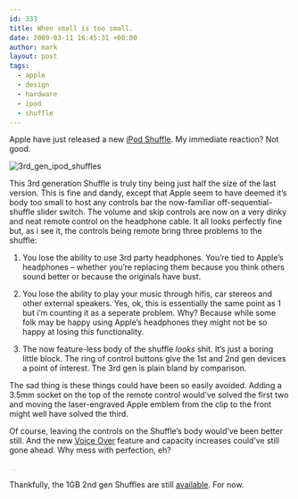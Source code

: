 ```yaml
---
id: 333
title: When small is too small.
date: 2009-03-11 16:45:31 +00:00
author: mark
layout: post
tags:
  - apple
  - design
  - hardware
  - ipod
  - shuffle
---
```

Apple have just released a new [iPod Shuffle](http://www.apple.com/uk/ipodshuffle/). My immediate reaction? Not good.

<img class="aligncenter size-full wp-image-334" title="3rd_gen_ipod_shuffles" src="/images/fromwp/2009/03/3rd_gen_ipod_shuffles.jpg" alt="3rd_gen_ipod_shuffles" width="379" height="400" srcset="/images/fromwp/2009/03/3rd_gen_ipod_shuffles.jpg 379w, /images/fromwp/2009/03/3rd_gen_ipod_shuffles-284x300.jpg 284w" sizes="(max-width: 379px) 100vw, 379px" />

This 3rd generation Shuffle is truly tiny being just half the size of the last version. This is fine and dandy, except that Apple seem to have deemed it&#8217;s body too small to host any controls bar the now-familiar off-sequential-shuffle slider switch. The volume and skip controls are now on a very dinky and neat remote control on the headphone cable. It all looks perfectly fine but, as i see it, the controls being remote bring three problems to the shuffle:

1) You lose the ability to use 3rd party headphones. You&#8217;re tied to Apple&#8217;s headphones &#8211; whether you&#8217;re replacing them because you think others sound better or because the originals have bust.

2) You lose the ability to play your music through hifis, car stereos and other external speakers. Yes, ok, this is essentially the same point as 1 but i&#8217;m counting it as a seperate problem. Why? Because while some folk may be happy using Apple&#8217;s headphones they might not be so happy at losing this functionality.

3) The now feature-less body of the shuffle _looks_ shit. It&#8217;s just a boring little block. The ring of control buttons give the 1st and 2nd gen devices a point of interest. The 3rd gen is plain bland by comparison.

The sad thing is these things could have been so easily avoided. Adding a 3.5mm socket on the top of the remote control would&#8217;ve solved the first two and moving the laser-engraved Apple emblem from the clip to the front might well have solved the third.

Of course, leaving the controls on the Shuffle&#8217;s body would&#8217;ve been better still. And the new [Voice Over](http://www.apple.com/uk/ipodshuffle/voiceover.html) feature and capacity increases could&#8217;ve still gone ahead. Why mess with perfection, eh?

<span style="color: #c0c0c0;">&#8230;</span>

Thankfully, the 1GB 2nd gen Shuffles are still [available](http://store.apple.com/uk/browse/home/shop_ipod/family/ipod_shuffle_2gen). For now.